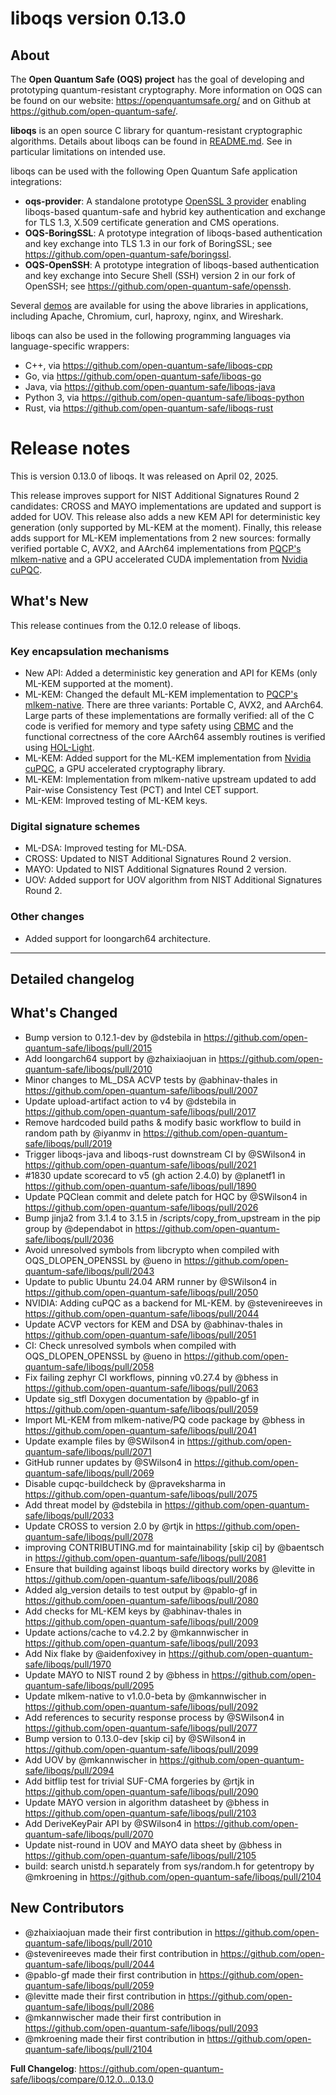 liboqs version 0.13.0
=====================

About
-----

The **Open Quantum Safe (OQS) project** has the goal of developing and prototyping quantum-resistant cryptography.  More information on OQS can be found on our website: https://openquantumsafe.org/ and on Github at https://github.com/open-quantum-safe/.  

**liboqs** is an open source C library for quantum-resistant cryptographic algorithms.  Details about liboqs can be found in [README.md](https://github.com/open-quantum-safe/liboqs/blob/main/README.md).  See in particular limitations on intended use.

liboqs can be used with the following Open Quantum Safe application integrations:

- **oqs-provider**: A standalone prototype [OpenSSL 3 provider](https://www.openssl.org/docs/manmaster/man7/provider.html) enabling liboqs-based quantum-safe and hybrid key authentication and exchange for TLS 1.3, X.509 certificate generation and CMS operations.
- **OQS-BoringSSL**: A prototype integration of liboqs-based authentication and key exchange into TLS 1.3 in our fork of BoringSSL; see https://github.com/open-quantum-safe/boringssl.
- **OQS-OpenSSH**: A prototype integration of liboqs-based authentication and key exchange into Secure Shell (SSH) version 2 in our fork of OpenSSH; see https://github.com/open-quantum-safe/openssh.

Several [demos](https://github.com/open-quantum-safe/oqs-demos) are available for using the above libraries in applications, including Apache, Chromium, curl, haproxy, nginx, and Wireshark.

liboqs can also be used in the following programming languages via language-specific wrappers:

- C++, via https://github.com/open-quantum-safe/liboqs-cpp
- Go, via https://github.com/open-quantum-safe/liboqs-go
- Java, via https://github.com/open-quantum-safe/liboqs-java
- Python 3, via https://github.com/open-quantum-safe/liboqs-python
- Rust, via https://github.com/open-quantum-safe/liboqs-rust

Release notes
=============

This is version 0.13.0 of liboqs. It was released on April 02, 2025.

This release improves support for NIST Additional Signatures Round 2 candidates: CROSS and MAYO implementations are updated and support is added for UOV. This release also adds a new KEM API for deterministic key generation (only supported by ML-KEM at the moment). Finally, this release adds support for ML-KEM implementations from 2 new sources: formally verified portable C, AVX2, and AArch64 implementations from [PQCP's mlkem-native](https://github.com/pq-code-package/mlkem-native) and a GPU accelerated CUDA implementation from [Nvidia cuPQC](https://developer.nvidia.com/cupqc). 

What's New
----------

This release continues from the 0.12.0 release of liboqs.

### Key encapsulation mechanisms

- New API: Added a deterministic key generation and API for KEMs (only ML-KEM supported at the moment).
- ML-KEM: Changed the default ML-KEM implementation to [PQCP's mlkem-native](https://github.com/pq-code-package/mlkem-native). There are three variants: Portable C, AVX2, and AArch64. Large parts of these implementations are formally verified: all of the C code is verified for memory and type safety using [CBMC](https://github.com/diffblue/cbmc) and the functional correctness of the core AArch64 assembly routines is verified using [HOL-Light](https://github.com/jrh13/hol-light). 
- ML-KEM: Added support for the ML-KEM implementation from [Nvidia cuPQC](https://developer.nvidia.com/cupqc), a GPU accelerated cryptography library.
- ML-KEM: Implementation from mlkem-native upstream updated to add Pair-wise Consistency Test (PCT) and Intel CET support.
- ML-KEM: Improved testing of ML-KEM keys.

### Digital signature schemes

- ML-DSA: Improved testing for ML-DSA.
- CROSS: Updated to NIST Additional Signatures Round 2 version.
- MAYO: Updated to NIST Additional Signatures Round 2 version.
- UOV: Added support for UOV algorithm from NIST Additional Signatures Round 2.

### Other changes

- Added support for loongarch64 architecture.

---

Detailed changelog
------------------

## What's Changed
* Bump version to 0.12.1-dev by @dstebila in https://github.com/open-quantum-safe/liboqs/pull/2015
* Add loongarch64 support by @zhaixiaojuan in https://github.com/open-quantum-safe/liboqs/pull/2010
* Minor changes to ML_DSA ACVP tests by @abhinav-thales in https://github.com/open-quantum-safe/liboqs/pull/2007
* Update upload-artifact action to v4 by @dstebila in https://github.com/open-quantum-safe/liboqs/pull/2017
* Remove hardcoded build paths & modify basic workflow to build in random path by @iyanmv in https://github.com/open-quantum-safe/liboqs/pull/2019
* Trigger liboqs-java and liboqs-rust downstream CI by @SWilson4 in https://github.com/open-quantum-safe/liboqs/pull/2021
* #1830 update scorecard to v5 (gh action 2.4.0) by @planetf1 in https://github.com/open-quantum-safe/liboqs/pull/1890
* Update PQClean commit and delete patch for HQC by @SWilson4 in https://github.com/open-quantum-safe/liboqs/pull/2026
* Bump jinja2 from 3.1.4 to 3.1.5 in /scripts/copy_from_upstream in the pip group by @dependabot in https://github.com/open-quantum-safe/liboqs/pull/2036
* Avoid unresolved symbols from libcrypto when compiled with OQS_DLOPEN_OPENSSL by @ueno in https://github.com/open-quantum-safe/liboqs/pull/2043
* Update to public Ubuntu 24.04 ARM runner by @SWilson4 in https://github.com/open-quantum-safe/liboqs/pull/2050
* NVIDIA: Adding cuPQC as a backend for ML-KEM. by @stevenireeves in https://github.com/open-quantum-safe/liboqs/pull/2044
* Update ACVP vectors for KEM and DSA by @abhinav-thales in https://github.com/open-quantum-safe/liboqs/pull/2051
* CI: Check unresolved symbols when compiled with OQS_DLOPEN_OPENSSL by @ueno in https://github.com/open-quantum-safe/liboqs/pull/2058
* Fix failing zephyr CI workflows, pinning v0.27.4 by @bhess in https://github.com/open-quantum-safe/liboqs/pull/2063
* Update sig_stfl Doxygen documentation by @pablo-gf in https://github.com/open-quantum-safe/liboqs/pull/2059
* Import ML-KEM from mlkem-native/PQ code package by @bhess in https://github.com/open-quantum-safe/liboqs/pull/2041
* Update example files by @SWilson4 in https://github.com/open-quantum-safe/liboqs/pull/2071
* GitHub runner updates by @SWilson4 in https://github.com/open-quantum-safe/liboqs/pull/2069
* Disable cupqc-buildcheck by @praveksharma in https://github.com/open-quantum-safe/liboqs/pull/2075
* Add threat model by @dstebila in https://github.com/open-quantum-safe/liboqs/pull/2033
* Update CROSS to version 2.0 by @rtjk in https://github.com/open-quantum-safe/liboqs/pull/2078
* improving CONTRIBUTING.md for maintainability [skip ci] by @baentsch in https://github.com/open-quantum-safe/liboqs/pull/2081
* Ensure that building against liboqs build directory works by @levitte in https://github.com/open-quantum-safe/liboqs/pull/2086
* Added alg_version details to test output by @pablo-gf in https://github.com/open-quantum-safe/liboqs/pull/2080
* Add checks for ML-KEM keys by @abhinav-thales in https://github.com/open-quantum-safe/liboqs/pull/2009
* Update actions/cache to v4.2.2 by @mkannwischer in https://github.com/open-quantum-safe/liboqs/pull/2093
* Add Nix flake by @aidenfoxivey in https://github.com/open-quantum-safe/liboqs/pull/1970
* Update MAYO to NIST round 2 by @bhess in https://github.com/open-quantum-safe/liboqs/pull/2095
* Update mlkem-native to v1.0.0-beta by @mkannwischer in https://github.com/open-quantum-safe/liboqs/pull/2092
* Add references to security response process by @SWilson4 in https://github.com/open-quantum-safe/liboqs/pull/2077
* Bump version to 0.13.0-dev [skip ci] by @SWilson4 in https://github.com/open-quantum-safe/liboqs/pull/2099
* Add UOV  by @mkannwischer in https://github.com/open-quantum-safe/liboqs/pull/2094
* Add bitflip test for trivial SUF-CMA forgeries by @rtjk in https://github.com/open-quantum-safe/liboqs/pull/2090
* Update MAYO version in algorithm datasheet by @bhess in https://github.com/open-quantum-safe/liboqs/pull/2103
* Add DeriveKeyPair API by @SWilson4 in https://github.com/open-quantum-safe/liboqs/pull/2070
* Update nist-round in UOV and MAYO data sheet by @bhess in https://github.com/open-quantum-safe/liboqs/pull/2105
* build: search unistd.h separately from sys/random.h for getentropy by @mkroening in https://github.com/open-quantum-safe/liboqs/pull/2104

## New Contributors
* @zhaixiaojuan made their first contribution in https://github.com/open-quantum-safe/liboqs/pull/2010
* @stevenireeves made their first contribution in https://github.com/open-quantum-safe/liboqs/pull/2044
* @pablo-gf made their first contribution in https://github.com/open-quantum-safe/liboqs/pull/2059
* @levitte made their first contribution in https://github.com/open-quantum-safe/liboqs/pull/2086
* @mkannwischer made their first contribution in https://github.com/open-quantum-safe/liboqs/pull/2093
* @mkroening made their first contribution in https://github.com/open-quantum-safe/liboqs/pull/2104

**Full Changelog**: https://github.com/open-quantum-safe/liboqs/compare/0.12.0...0.13.0